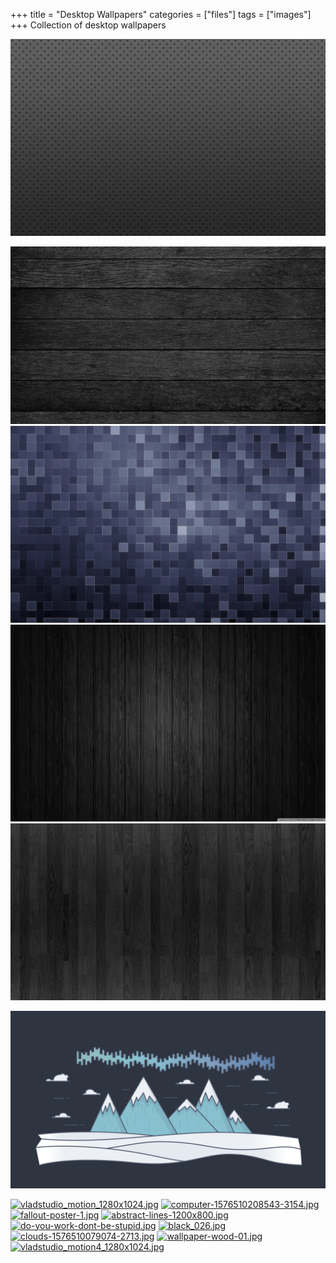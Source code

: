 +++
title = "Desktop Wallpapers"
categories = ["files"]
tags = ["images"]
+++
Collection of desktop wallpapers
<!--more-->
[![vladstudio-punched_metal.jpeg](/files/images/wallpapers/desktop/wp-vladstudio-punched_metal.jpeg)](/files/images/wallpapers/desktop/wp-vladstudio-punched_metal.jpeg)

[![wp-abstract-dark-wood-lo-3840x2160.jpg](/files/images/wallpapers/desktop/wp-abstract-dark-wood-lo-3840x2160.jpg)](/files/images/wallpapers/desktop/wp-abstract-dark-wood-lo-3840x2160.jpg)
[![wp-abstract+backgrounds+1.jpg](/files/images/wallpapers/desktop/wp-abstract+backgrounds+1.jpg)](/files/images/wallpapers/desktop/wp-abstract+backgrounds+1.jpg)
[![wp-black-background-1080p-3.jpg](/files/images/wallpapers/desktop/wp-black-background-1080p-3.jpg)](/files/images/wallpapers/desktop/wp-black-background-1080p-3.jpg)
[![wp-tree-texture-dark-pattern-25.jpg](/files/images/wallpapers/desktop/wp-tree-texture-dark-pattern-25.jpg)](/files/images/wallpapers/desktop/wp-tree-texture-dark-pattern-25.jpg)

[![wp-endeavouros-orig-1600x900.png](/files/images/wallpapers/desktop/wp-endeavouros-orig-1600x900.png)](/files/images/wallpapers/desktop/wp-endeavouros-orig-1600x900.png)

[![vladstudio_motion_1280x1024.jpg](/images/wallpapers/vladstudio_motion_1280x1024.jpg)](/images/wallpapers/vladstudio_motion_1280x1024.jpg)
[![computer-1576510208543-3154.jpg](/images/wallpapers/computer-1576510208543-3154.jpg)](/images/wallpapers/computer-1576510208543-3154.jpg)
[![fallout-poster-1.jpg](/images/wallpapers/fallout-poster-1.jpg)](/images/wallpapers/fallout-poster-1.jpg)
[![abstract-lines-1200x800.jpg](/images/wallpapers/abstract-lines-1200x800.jpg)](/images/wallpapers/abstract-lines-1200x800.jpg)
[![do-you-work-dont-be-stupid.jpg](/images/wallpapers/do-you-work-dont-be-stupid.jpg)](/images/wallpapers/do-you-work-dont-be-stupid.jpg)
[![black_026.jpg](/images/wallpapers/black_026.jpg)](/images/wallpapers/black_026.jpg)
[![clouds-1576510079074-2713.jpg](/images/wallpapers/clouds-1576510079074-2713.jpg)](/images/wallpapers/clouds-1576510079074-2713.jpg)
[![wallpaper-wood-01.jpg](/images/wallpapers/wallpaper-wood-01.jpg)](/images/wallpapers/wallpaper-wood-01.jpg)
[![vladstudio_motion4_1280x1024.jpg](/images/wallpapers/vladstudio_motion4_1280x1024.jpg)](/images/wallpapers/vladstudio_motion4_1280x1024.jpg)
